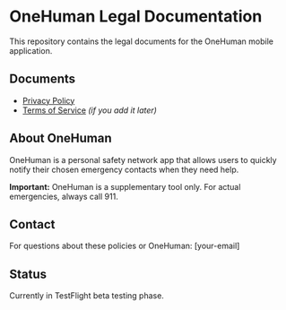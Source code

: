 # OneHuman Legal Documentation

This repository contains the legal documents for the OneHuman mobile application.

## Documents

- [Privacy Policy](privacy-policy.md)
- [Terms of Service](terms-of-service.md) *(if you add it later)*

## About OneHuman

OneHuman is a personal safety network app that allows users to quickly notify their chosen emergency contacts when they need help.

**Important:** OneHuman is a supplementary tool only. For actual emergencies, always call 911.

## Contact

For questions about these policies or OneHuman: [your-email]

## Status

Currently in TestFlight beta testing phase.
